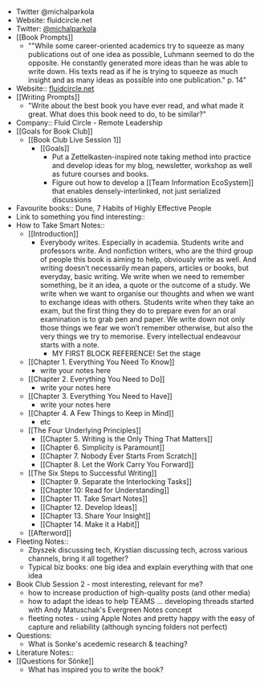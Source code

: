 - Twitter @michalparkola
- Website: fluidcircle.net
- Twitter: [@michalparkola](https://twitter.com/michalparkola)
- [[Book Prompts]]
    - ""While some career-oriented academics try to squeeze as many publications out of one idea as possible, Luhmann seemed to do the opposite. He constantly generated more ideas than he was able to write down. His texts read as if he is trying to squeeze as much insight and as many ideas as possible into one publication." p. 14"
- Website:: [fluidcircle.net](fluidcircle.net)
- [[Writing Prompts]]
    - "Write about the best book you have ever read, and what made it great. What does this book need to do, to be similar?"
- Company:: Fluid Circle - Remote Leadership
- [[Goals for Book Club]]
    - [[Book Club Live Session 1]]
        - [[Goals]]
            - Put a Zettelkasten-inspired note taking method into practice and develop ideas for my blog, newsletter, workshop as well as future courses and books. 
            - Figure out how to develop a [[Team Information EcoSystem]] that enables densely-interlinked, not just serialized discussions
- Favourite books:: Dune, 7 Habits of Highly Effective People
- Link to something you find interesting::
- How to Take Smart Notes::
    - [[Introduction]]
        - Everybody writes. Especially in academia. Students write and professors write. And nonfiction writers, who are the third group of people this book is aiming to help, obviously write as well. And writing doesn’t necessarily mean papers, articles or books, but everyday, basic writing. We write when we need to remember something, be it an idea, a quote or the outcome of a study. We write when we want to organise our thoughts and when we want to exchange ideas with others. Students write when they take an exam, but the first thing they do to prepare even for an oral examination is to grab pen and paper. We write down not only those things we fear we won’t remember otherwise, but also the very things we try to memorise. Every intellectual endeavour starts with a note.
            - MY FIRST BLOCK REFERENCE! Set the stage
    - [[Chapter 1. Everything You Need To Know]]
        - write your notes here 
    - [[Chapter 2. Everything You Need to Do]]
        - write your notes here 
    - [[Chapter 3. Everything You Need to Have]]
        - write your notes here 
    - [[Chapter 4. A Few Things to Keep in Mind]]
        - etc 
    - [[The Four Underlying Principles]]
        - [[Chapter 5. Writing is the Only Thing That Matters]]
        - [[Chapter 6. Simplicity is Paramount]]
        - [[Chapter 7. Nobody Ever Starts From Scratch]]
        - [[Chapter 8. Let the Work Carry You Forward]]
    - [[The Six Steps to Successful Writing]]
        - [[Chapter 9. Separate the Interlocking Tasks]]
        - [[Chapter 10: Read for Understanding]]
        - [[Chapter 11. Take Smart Notes]]
        - [[Chapter 12. Develop Ideas]]  
        - [[Chapter 13. Share Your Insight]]
        - [[Chapter 14. Make it a Habit]]
    - [[Afterword]]
- Fleeting Notes:: 
    - Zbyszek discussing tech, Krystian discussing tech,  across various channels, bring it all together?
    - Typical biz books: one big idea and explain everything with that one idea
- Book Club Session 2 - most interesting, relevant for me?
    - how to increase production of high-quality posts (and other media)
    - how to adapt the ideas to help TEAMS ... developing threads started with Andy Matuschak's Evergreen Notes concept
    - fleeting notes - using Apple Notes and pretty happy with the easy of capture and reliability (although syncing folders not perfect)
- Questions:
    - What is Sonke's acedemic research & teaching?
- Literature Notes::
- [[Questions for Sönke]]
    - What has inspired you to write the book?
